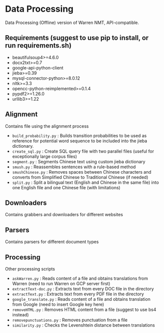 # Data Processing
Data Processing (Offline) version of Warren NMT, API-compatible.

## Requirements (suggest to use pip to install, or run requirements.sh)
* beautifulsoup4>=4.6.0
* docx2txt>=0.7
* google-api-python-client
* jieba>=0.39
* mysql-connector-python>=8.0.12
* nltk>=3.3
* opencc-python-reimplemented>=0.1.4
* pypdf2>=1.26.0
* urllib3>=1.22
 
## Alignment  
Contains file using the alignment process  
* `build_probability.py` : Builds transition probabilities to be used as reference for potential word sequence to be included into the jieba dictionary.
* `create_sql.py` : Create SQL query file with two parallel files (useful for exceptionally large corpus files)
* `segment.py` : Segments Chinese text using custom jieba dictionary
* `smush.py` : Reassembles sentences with a rule-based method
* `smushChinese.py` : Removes spaces between Chinese characters and converts from Simplified Chinese to Traditional Chinese (if needed)
* `split.py` : Split a bilingual text (English and Chinese in the same file) into one English file and one Chinese file (with limitations)  
  
## Downloaders
Contains grabbers and downloaders for different websites  
  
## Parsers
Contains parsers for different document types
  
## Processing  
Other processing scripts
* `askWarren.py` : Reads content of a file and obtains translations from Warren (need to run Warren on GCP server first)  
* `extractText-doc.py` : Extracts text from every DOC file in the directory
* `extractText.py` : Extracts text from every PDF file in the directory
* `google_translate.py` : Reads content of a file and obtains translation from Google (need to insert Google key here)
* `removeHTML.py` : Removes HTML content from a file (suggest to use bs4 instead)
* `removepunctuations.py` : Removes punctuation from a file
* `similarity.py` : Checks the Levenshtein distance between translations